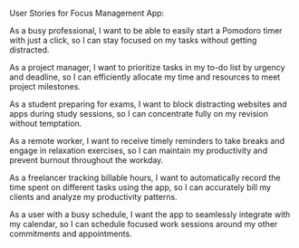 User Stories for Focus Management App:

As a busy professional, I want to be able to easily start a Pomodoro timer with just a click, so I can stay focused on my tasks without getting distracted.

As a project manager, I want to prioritize tasks in my to-do list by urgency and deadline, so I can efficiently allocate my time and resources to meet project milestones.

As a student preparing for exams, I want to block distracting websites and apps during study sessions, so I can concentrate fully on my revision without temptation.

As a remote worker, I want to receive timely reminders to take breaks and engage in relaxation exercises, so I can maintain my productivity and prevent burnout throughout the workday.

As a freelancer tracking billable hours, I want to automatically record the time spent on different tasks using the app, so I can accurately bill my clients and analyze my productivity patterns.

As a user with a busy schedule, I want the app to seamlessly integrate with my calendar, so I can schedule focused work sessions around my other commitments and appointments.